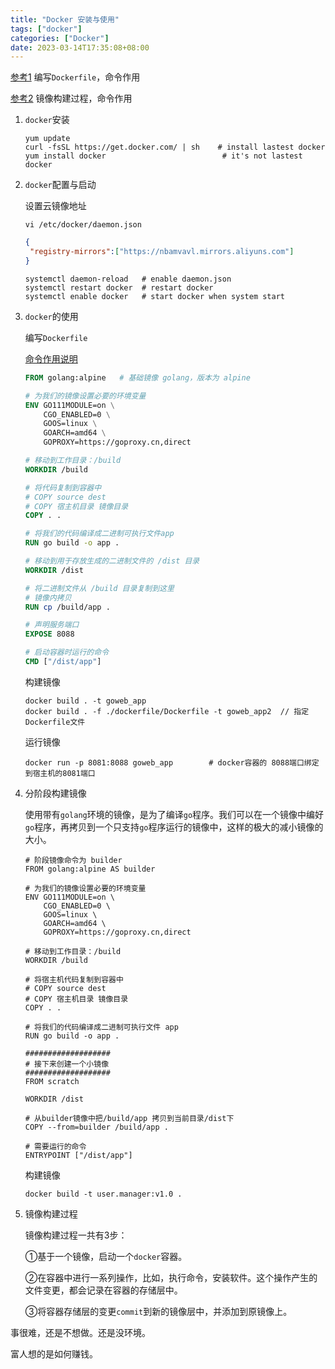 ```yaml
---
title: "Docker 安装与使用"
tags: ["docker"]
categories: ["Docker"]
date: 2023-03-14T17:35:08+08:00
---
```


[参考1](https://blog.csdn.net/ityum/article/details/125320467) 编写`Dockerfile`，命令作用

[参考2](https://blog.csdn.net/inthat/article/details/124060033) 镜像构建过程，命令作用

1. `docker`安装

   ```shell
   yum update
   curl -fsSL https://get.docker.com/ | sh    # install lastest docker
   yum install docker   					   # it's not lastest docker
   ```

2. `docker`配置与启动

   设置云镜像地址

   ```shell
   vi /etc/docker/daemon.json
   ```

   ```json
   {
   	"registry-mirrors":["https://nbamvavl.mirrors.aliyuns.com"]
   }
   ```

   

   ```shell
   systemctl daemon-reload   # enable daemon.json
   systemctl restart docker  # restart docker
   systemctl enable docker   # start docker when system start
   ```

3. `docker`的使用

   编写`Dockerfile`

   [命令作用说明](https://docs.docker.com/engine/reference/builder/)

   ```dockerfile
   FROM golang:alpine   # 基础镜像 golang，版本为 alpine
   
   # 为我们的镜像设置必要的环境变量
   ENV GO111MODULE=on \
       CGO_ENABLED=0 \
       GOOS=linux \
       GOARCH=amd64 \
       GOPROXY=https://goproxy.cn,direct
   
   # 移动到工作目录：/build
   WORKDIR /build
   
   # 将代码复制到容器中
   # COPY source dest
   # COPY 宿主机目录 镜像目录
   COPY . .
   
   # 将我们的代码编译成二进制可执行文件app
   RUN go build -o app .
   
   # 移动到用于存放生成的二进制文件的 /dist 目录
   WORKDIR /dist
   
   # 将二进制文件从 /build 目录复制到这里
   # 镜像内拷贝
   RUN cp /build/app .
   
   # 声明服务端口
   EXPOSE 8088
   
   # 启动容器时运行的命令
   CMD ["/dist/app"]
   ```
   
   构建镜像
   
   ```shell
   docker build . -t goweb_app
   docker build . -f ./dockerfile/Dockerfile -t goweb_app2  // 指定Dockerfile文件
   ```
   
   运行镜像
   
   ```shell
   docker run -p 8081:8088 goweb_app		# docker容器的 8088端口绑定到宿主机的8081端口
   ```



4. 分阶段构建镜像

   使用带有`golang`环境的镜像，是为了编译`go`程序。我们可以在一个镜像中编好`go`程序，再拷贝到一个只支持`go`程序运行的镜像中，这样的极大的减小镜像的大小。

   ```shell
   # 阶段镜像命令为 builder
   FROM golang:alpine AS builder
   
   # 为我们的镜像设置必要的环境变量
   ENV GO111MODULE=on \
       CGO_ENABLED=0 \
       GOOS=linux \
       GOARCH=amd64 \
       GOPROXY=https://goproxy.cn,direct
   
   # 移动到工作目录：/build
   WORKDIR /build
   
   # 将宿主机代码复制到容器中
   # COPY source dest
   # COPY 宿主机目录 镜像目录
   COPY . .
   
   # 将我们的代码编译成二进制可执行文件 app
   RUN go build -o app .
   
   ###################
   # 接下来创建一个小镜像
   ###################
   FROM scratch
   
   WORKDIR /dist
   
   # 从builder镜像中把/build/app 拷贝到当前目录/dist下
   COPY --from=builder /build/app .
   
   # 需要运行的命令
   ENTRYPOINT ["/dist/app"]
   ```

   构建镜像

   ```
   docker build -t user.manager:v1.0 .
   ```

   

5. 镜像构建过程

   镜像构建过程一共有3步：

   ①基于一个镜像，启动一个`docker`容器。

   ②在容器中进行一系列操作，比如，执行命令，安装软件。这个操作产生的文件变更，都会记录在容器的存储层中。

   ③将容器存储层的变更`commit`到新的镜像层中，并添加到原镜像上。





事很难，还是不想做。还是没环境。

富人想的是如何赚钱。